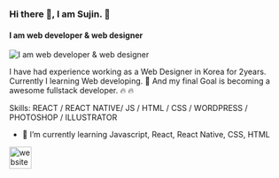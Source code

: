### Hi there 👋, I am Sujin. 👋

#### I am web developer & web designer

![I am web developer & web designer](https://arturssmirnovs.github.io/github-profile-readme-generator/images/banner.png)

I have had experience working as a Web Designer in Korea for 2years.
Currently I learning Web developing.
🌱 And my final Goal is becoming a awesome fullstack developer. 🔥 🔥

Skills: REACT / REACT NATIVE/ JS / HTML / CSS / WORDPRESS / PHOTOSHOP / ILLUSTRATOR

- 🌱 I’m currently learning Javascript, React, React Native, CSS, HTML

[<img src='https://cdn.jsdelivr.net/npm/simple-icons@3.0.1/icons/icloud.svg' alt='website' height='40'>](https://dream-f5a51.web.app/)
